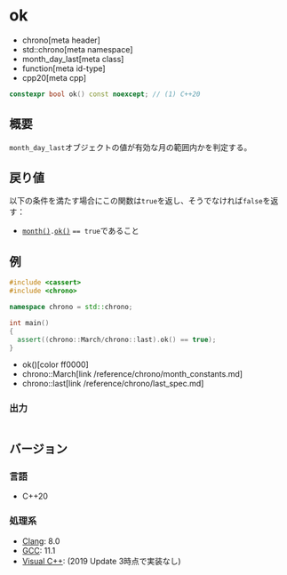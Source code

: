 # ok
* chrono[meta header]
* std::chrono[meta namespace]
* month_day_last[meta class]
* function[meta id-type]
* cpp20[meta cpp]

```cpp
constexpr bool ok() const noexcept; // (1) C++20
```

## 概要
`month_day_last`オブジェクトの値が有効な月の範囲内かを判定する。


## 戻り値
以下の条件を満たす場合にこの関数は`true`を返し、そうでなければ`false`を返す：

- [`month()`](month.md)`.`[`ok()`](/reference/chrono/month/ok.md) `== true`であること


## 例
```cpp example
#include <cassert>
#include <chrono>

namespace chrono = std::chrono;

int main()
{
  assert((chrono::March/chrono::last).ok() == true);
}
```
* ok()[color ff0000]
* chrono::March[link /reference/chrono/month_constants.md]
* chrono::last[link /reference/chrono/last_spec.md]

### 出力
```
```

## バージョン
### 言語
- C++20

### 処理系
- [Clang](/implementation.md#clang): 8.0
- [GCC](/implementation.md#gcc): 11.1
- [Visual C++](/implementation.md#visual_cpp): (2019 Update 3時点で実装なし)
